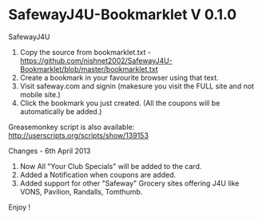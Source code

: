 SafewayJ4U-Bookmarklet V 0.1.0
======================

SafewayJ4U

1. Copy the source from bookmarklet.txt - https://github.com/nishnet2002/SafewayJ4U-Bookmarklet/blob/master/bookmarklet.txt
2. Create a bookmark in your favourite browser using that text.
3. Visit safeway.com and signin (makesure you visit the FULL site and not mobile site.)
4. Click the bookmark you just created. (All the coupons will be automatically be added.)


Greasemonkey script is also available:
http://userscripts.org/scripts/show/139153

Changes - 6th April 2013
1. Now All "Your Club Specials" will be added to the card.
2. Added a Notification when coupons are added.
3. Added support for other "Safeway" Grocery sites offering J4U like VONS, Pavilion, Randalls, Tomthumb.

Enjoy !
